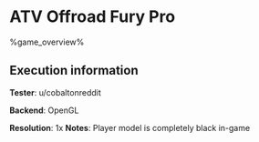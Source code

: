 # ATV Offroad Fury Pro 

%game_overview%

## Execution information

**Tester**: u/cobaltonreddit

**Backend**: OpenGL

**Resolution**: 1x
**Notes**: Player model is completely black in-game